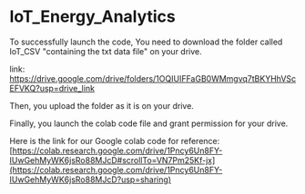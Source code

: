 # IoT_Energy_Analytics

To successfully launch the code, You need to download the folder called IoT_CSV "containing the txt data file" on your drive.

link: https://drive.google.com/drive/folders/1OQIUIFFaGB0WMmgvq7tBKYHhVScEFVKQ?usp=drive_link

Then, you upload the folder as it is on your drive.

Finally, you launch the colab code file and grant permission for your drive.

Here is the link for our Google colab code for reference: [https://colab.research.google.com/drive/1Pncy6Un8FY-IUwGehMyWK6jsRo88MJcD#scrollTo=VN7Pm25Kf-jx](https://colab.research.google.com/drive/1Pncy6Un8FY-IUwGehMyWK6jsRo88MJcD?usp=sharing)
